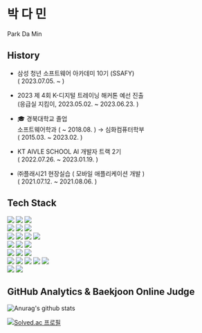 # 박 다 민
Park Da Min

## History

- 삼성 청년 소프트웨어 아카데미 10기 (SSAFY)<br>
  ( 2023.07.05. ~ )

- 2023 제 4회 K-디지털 트레이닝 해커톤 예선 진출<br>
  (응급실 지킴이, 2023.05.02. ~ 2023.06.23. )

- 🎓 경북대학교 졸업<br>
  소프트웨어학과 ( ~ 2018.08. ) → 심화컴퓨터학부<br>
  ( 2015.03. ~ 2023.02. )

- KT AIVLE SCHOOL AI 개발자 트랙 2기<br>
  ( 2022.07.26. ~ 2023.01.19. )

- ㈜플래시21 현장실습 ( 모바일 애플리케이션 개발 )<br>
  ( 2021.07.12. ~ 2021.08.06. )

## Tech Stack
<div>
    <img src="https://img.shields.io/badge/java-007396?style=for-the-badge&logo=java&logoColor=white">
    <img src="https://img.shields.io/badge/c++-00599C?style=for-the-badge&logo=c%2B%2B&logoColor=white">
    <img src="https://img.shields.io/badge/python-3776AB?style=for-the-badge&logo=python&logoColor=white"> 
    <br>
    <img src="https://img.shields.io/badge/react-20232a.svg?style=for-the-badge&logo=react&logoColor=61DAFB" />
    <img src="https://img.shields.io/badge/vuejs-%2335495e.svg?style=for-the-badge&logo=vuedotjs&logoColor=%234FC08D" />
    <img src="https://img.shields.io/badge/flutter-02569B?style=for-the-badge&logo=flutter&logoColor=white">
    <br>
    <img src="https://img.shields.io/badge/spring-6DB33F?style=for-the-badge&logo=spring&logoColor=white"> 
    <img src="https://img.shields.io/badge/spring boot-6DB33F?style=for-the-badge&logo=spring boot&logoColor=white" />
    <img src="https://img.shields.io/badge/django-092E20?style=for-the-badge&logo=django&logoColor=white">
    <img src="https://img.shields.io/badge/fastapi-009688?style=for-the-badge&logo=fastapi&logoColor=white">
    <br>
    <img src="https://img.shields.io/badge/Tensorflow-FF6F00.svg?style=for-the-badge&logo=Tensorflow&logoColor=white">
    <img src="https://img.shields.io/badge/Keras-D00000.svg?style=for-the-badge&logo=Keras&logoColor=white">
    <img src="https://img.shields.io/badge/pytorch-EE4C2C.svg?style=for-the-badge&logo=PyTorch&logoColor=white">
    <br>
    <img src="https://img.shields.io/badge/mysql-4479A1?style=for-the-badge&logo=mysql&logoColor=white">
    <img src="https://img.shields.io/badge/mariaDB-003545?style=for-the-badge&logo=mariaDB&logoColor=white">
    <img src="https://img.shields.io/badge/amazon s3-569A31?style=for-the-badge&logo=amazons3&logoColor=white">
    <br>
    <img src="https://img.shields.io/badge/Notion-%23000000.svg?style=for-the-badge&logo=notion&logoColor=white">
    <img src="https://img.shields.io/badge/jira-%230A0FFF.svg?style=for-the-badge&logo=jira&logoColor=white">
    <img src="https://img.shields.io/badge/github-181717.svg?style=for-the-badge&logo=github&logoColor=white">
    <img src="https://img.shields.io/badge/gitlab-FC6D26.svg?style=for-the-badge&logo=gitlab&logoColor=white">
      <img src="https://img.shields.io/badge/gerrit-EEEEEE.svg?style=for-the-badge&logo=gerrit&logoColor=black">
    <br>
    <img src="https://img.shields.io/badge/jenkins-D24939.svg?style=for-the-badge&logo=jenkins&logoColor=white">
    <img src="https://img.shields.io/badge/nginx-009639.svg?style=for-the-badge&logo=nginx&logoColor=white">
</div>

## GitHub Analytics & Baekjoon Online Judge

![Anurag's github stats](https://github-readme-stats.vercel.app/api?username=ferrorist&theme=highcontrast)

[![Solved.ac 프로필](http://mazassumnida.wtf/api/v2/generate_badge?boj=ferrorist)](https://solved.ac/ferrorist)

